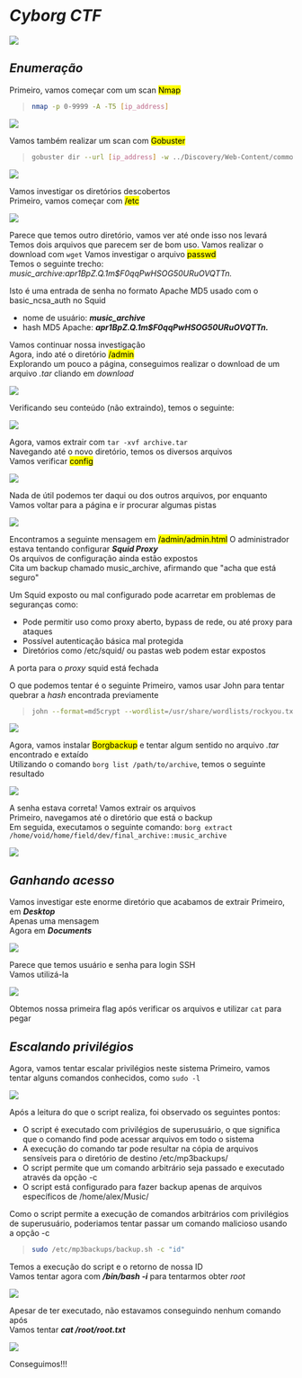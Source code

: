 # _**Cyborg CTF**_
![](cyb.jpg)

## _**Enumeração**_
Primeiro, vamos começar com um scan <mark>Nmap</mark>
> ```bash
> nmap -p 0-9999 -A -T5 [ip_address]
> ```
![](scan_nmap.jpg)

Vamos também realizar um scan com <mark>Gobuster</mark>
> ```bash
> gobuster dir --url [ip_address] -w ../Discovery/Web-Content/common.txt
> ```
![](scan_gobuster.jpg)

Vamos investigar os diretórios descobertos  
Primeiro, vamos começar com <mark>/etc</mark>  

![](etc.jpg)

Parece que temos outro diretório, vamos ver até onde isso nos levará  
Temos dois arquivos que parecem ser de bom uso. Vamos realizar o download com ```wget```
Vamos investigar o arquivo <mark>passwd</mark>  
Temos o seguinte trecho: _music_archive:$apr1$BpZ.Q.1m$F0qqPwHSOG50URuOVQTTn._  

Isto é uma entrada de senha no formato Apache MD5 usado com o basic_ncsa_auth no Squid
* nome de usuário: _**music_archive**_
* hash MD5 Apache: _**$apr1$BpZ.Q.1m$F0qqPwHSOG50URuOVQTTn.**_

Vamos continuar nossa investigação  
Agora, indo até o diretório <mark>/admin</mark>  
Explorando um pouco a página, conseguimos realizar o download de um arquivo _.tar_ cliando em _download_  

![](tar_download.jpg)

Verificando seu conteúdo (não extraindo), temos o seguinte:  

![](tar_verify.jpg)

Agora, vamos extrair com ```tar -xvf archive.tar```  
Navegando até o novo diretório, temos os diversos arquivos  
Vamos verificar <mark>config</mark>  

![](config.jpg)

Nada de útil podemos ter daqui ou dos outros arquivos, por enquanto  
Vamos voltar para a página e ir procurar algumas pistas  

![](message.jpg)

Encontramos a seguinte mensagem em <mark>/admin/admin.html</mark>
O administrador estava tentando configurar _**Squid Proxy**_  
Os arquivos de configuração ainda estão expostos  
Cita um backup chamado music_archive, afirmando que "acha que está seguro"  

Um Squid exposto ou mal configurado pode acarretar em problemas de seguranças como:
* Pode permitir uso como proxy aberto, bypass de rede, ou até proxy para ataques
* Possível autenticação básica mal protegida
* Diretórios como /etc/squid/ ou pastas web podem estar expostos

A porta para o _proxy_ squid está fechada

O que podemos tentar é o seguinte
Primeiro, vamos usar John para tentar quebrar a _hash_ encontrada previamente
> ```bash
> john --format=md5crypt --wordlist=/usr/share/wordlists/rockyou.txt passwd
> ```
![](john_break.jpg)

Agora, vamos instalar <mark>Borgbackup</mark> e tentar algum sentido no arquivo _.tar_ encontrado e extaído  
Utilizando o comando ```borg list /path/to/archive```, temos o seguinte resultado  

![](result_borg.jpg)

A senha estava correta!
Vamos extrair os arquivos  
Primeiro, navegamos até o diretório que está o backup  
Em seguida, executamos o seguinte comando: ```borg extract /home/void/home/field/dev/final_archive::music_archive```  

![](extraction_success.jpg)

## _**Ganhando acesso**_
Vamos investigar este enorme diretório que acabamos de extrair
Primeiro, em _**Desktop**_  
Apenas uma mensagem  
Agora em _**Documents**_  

![](documents.jpg)

Parece que temos usuário e senha para login SSH  
Vamos utilizá-la  

![](login_ssh.jpg)

Obtemos nossa primeira flag após verificar os arquivos e utilizar ```cat``` para pegar

## _**Escalando privilégios**_
Agora, vamos tentar escalar privilégios neste sistema
Primeiro, vamos tentar alguns comandos conhecidos, como ```sudo -l```  

![](sudo_l.jpg)

Após a leitura do que o script realiza, foi observado os seguintes pontos:
* O script é executado com privilégios de superusuário, o que significa que o comando find pode acessar arquivos em todo o sistema
* A execução do comando tar pode resultar na cópia de arquivos sensíveis para o diretório de destino /etc/mp3backups/
* O script permite que um comando arbitrário seja passado e executado através da opção -c
* O script está configurado para fazer backup apenas de arquivos específicos de /home/alex/Music/

Como o script permite a execução de comandos arbitrários com privilégios de superusuário, poderiamos tentar passar um comando malicioso usando a opção -c
> ```bash
> sudo /etc/mp3backups/backup.sh -c "id"
> ```

Temos a execução do script e o retorno de nossa ID  
Vamos tentar agora com _**/bin/bash -i**_ para tentarmos obter _root_  

![](root.jpg)

Apesar de ter executado, não estavamos conseguindo nenhum comando após  
Vamos tentar _**cat /root/root.txt**_  

![](flag.jpg)

Conseguimos!!!
